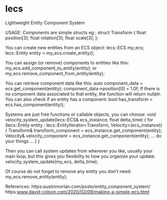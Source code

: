 # lecs
Lightweight Entity Component System


 USAGE:
 Components are simple structs eg.:
	struct Transform {
		float position[3];
		float rotation[3];
		float scale[3];
	};

 You can create new entities from an ECS object:
 lecs::ECS my_ecs;
 lecs::Entity entity = my_ecs.create_entity();

 You can assign (or remove) components to entities like this:
 my_ecs.add_component_to_entity<Transform>(entity);
 or
 my_ecs.remove_component_from_entity<Transform>(entity);

 You can retrieve component data like this:
 auto component_data = ecs.get_component<Transform>(entity);
 component_data->position[0] = 1.0f;
 If there is no component data associated to that entity, the function will return nullptr.
 You can also check if an entity has a component:
 bool has_transform = ecs.has_component<Transform>(entity));

 Systems are just free functions or callable objects, you can choose:
 void velocity_system_update(lecs::ECS& ecs_instance, float delta_time) {
		for (lecs::Entity entity : lecs::EntityIterator<Transform, Velocity>(ecs_instance)) {
			Transform& transform_component = ecs_instance.get_component<Transform>(entity);
			Velocity& velocity_component = ecs_instance.get_component<Velocity>(entity);
			 ... do your things ...
		}
 }

 Then you can call system updates from wherever you like, usually your main loop, but this gives you flexibility to how you organize your update:
 velocity_system_update(my_ecs, delta_time);

 Of course do not forget to remove any entity you don't need:
 my_ecs.remove_entity(entity);

 References:
 https:austinmorlan.com/posts/entity_component_system/
 https:www.david-colson.com/2020/02/09/making-a-simple-ecs.html
